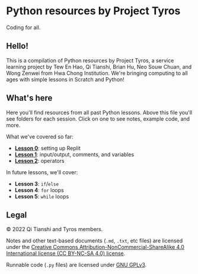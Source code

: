 # Python resources by Project Tyros
Coding for all.

## Hello!
This is a compilation of Python resources by Project Tyros, a service learning project by Tew En Hao, Qi Tianshi, Brian Hu, Neo Souw Chuan, and Wong Zenwei from Hwa Chong Institution. We're bringing computing to all ages with simple lessons in Scratch and Python!

## What's here
Here you'll find resources from all past Python lessons. Above this file you'll see folders for each session. Click on one to see notes, example code, and more.

What we've covered so far:
* [**Lesson 0**](https://github.com/qitianshi/tyros-resources/tree/main/Lesson%200): setting up Replit
* [**Lesson 1**](https://github.com/qitianshi/tyros-resources/tree/main/Lesson%201): input/output, comments, and variables
* [**Lesson 2**](https://github.com/qitianshi/tyros-resources/tree/main/Lesson%202): operators

In future lessons, we'll cover:
* **Lesson 3**: `if`/`else`
* **Lesson 4**: `for` loops
* **Lesson 5**: `while` loops

## Legal
© 2022 Qi Tianshi and Tyros members.

Notes and other text-based documents (`.md`, `.txt`, etc files) are licensed under the [Creative Commons Attribution-NonCommercial-ShareAlike 4.0 International license (CC BY-NC-SA 4.0) license](https://creativecommons.org/licenses/by-nc-sa/4.0/).

Runnable code (`.py` files) are licensed under [GNU GPLv3](https://github.com/qitianshi/tyros-resources/blob/main/LICENSE).
